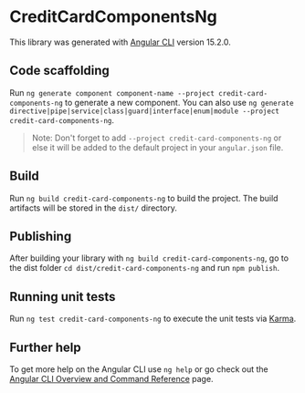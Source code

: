 # CreditCardComponentsNg

This library was generated with [Angular CLI](https://github.com/angular/angular-cli) version 15.2.0.

## Code scaffolding

Run `ng generate component component-name --project credit-card-components-ng` to generate a new component. You can also use `ng generate directive|pipe|service|class|guard|interface|enum|module --project credit-card-components-ng`.
> Note: Don't forget to add `--project credit-card-components-ng` or else it will be added to the default project in your `angular.json` file. 

## Build

Run `ng build credit-card-components-ng` to build the project. The build artifacts will be stored in the `dist/` directory.

## Publishing

After building your library with `ng build credit-card-components-ng`, go to the dist folder `cd dist/credit-card-components-ng` and run `npm publish`.

## Running unit tests

Run `ng test credit-card-components-ng` to execute the unit tests via [Karma](https://karma-runner.github.io).

## Further help

To get more help on the Angular CLI use `ng help` or go check out the [Angular CLI Overview and Command Reference](https://angular.io/cli) page.
